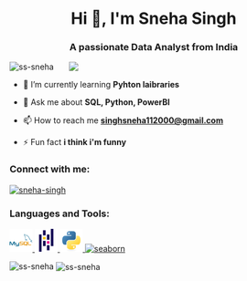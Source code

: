 <h1 align="center">Hi 👋, I'm Sneha Singh</h1>
<h3 align="center">A passionate Data Analyst from India</h3>
<img align="right" atl="coding" width="400" src="https://user-images.githubusercontent.com/74038190/236119160-976a0405-caa7-470c-9356-16d43402ea0a.gif"

<p align="left"> <img src="https://komarev.com/ghpvc/?username=ss-sneha&label=Profile%20views&color=0e75b6&style=flat" alt="ss-sneha" /> </p>

- 🌱 I’m currently learning **Pyhton laibraries**

- 💬 Ask me about **SQL, Python, PowerBI**

- 📫 How to reach me **singhsneha112000@gmail.com**

- ⚡ Fun fact **i think i'm funny**

<h3 align="left">Connect with me:</h3>
<p align="left">
<a href="https://linkedin.com/in/sneha-singh" target="blank"><img align="center" src="https://raw.githubusercontent.com/rahuldkjain/github-profile-readme-generator/master/src/images/icons/Social/linked-in-alt.svg" alt="sneha-singh" height="30" width="40" /></a>
</p>

<h3 align="left">Languages and Tools:</h3>
<p align="left"> <a href="https://www.mysql.com/" target="_blank" rel="noreferrer"> <img src="https://raw.githubusercontent.com/devicons/devicon/master/icons/mysql/mysql-original-wordmark.svg" alt="mysql" width="40" height="40"/> </a> <a href="https://pandas.pydata.org/" target="_blank" rel="noreferrer"> <img src="https://raw.githubusercontent.com/devicons/devicon/2ae2a900d2f041da66e950e4d48052658d850630/icons/pandas/pandas-original.svg" alt="pandas" width="40" height="40"/> </a> <a href="https://www.python.org" target="_blank" rel="noreferrer"> <img src="https://raw.githubusercontent.com/devicons/devicon/master/icons/python/python-original.svg" alt="python" width="40" height="40"/> </a> <a href="https://seaborn.pydata.org/" target="_blank" rel="noreferrer"> <img src="https://seaborn.pydata.org/_images/logo-mark-lightbg.svg" alt="seaborn" width="40" height="40"/> </a> </p>

<p><img align="left" src="https://github-readme-stats.vercel.app/api/top-langs?username=ss-sneha&show_icons=true&locale=en&layout=compact" alt="ss-sneha" /></p>

<p>&nbsp;<img align="center" src="https://github-readme-stats.vercel.app/api?username=ss-sneha&show_icons=true&locale=en" alt="ss-sneha" /></p>



